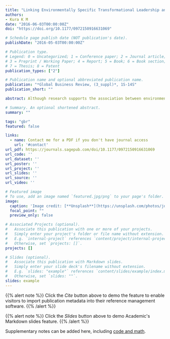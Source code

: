 ```yaml
---
title: "Linking Environmentally Specific Transformational Leadership and Environmental Concern to Green Behaviour at Work"
authors:
- Kura K M
date: "2016-06-03T00:00:00Z"
doi: "https://doi.org/10.1177/0972150916631069"

# Schedule page publish date (NOT publication's date).
publishDate: "2016-05-03T00:00:00Z"

# Publication type.
# Legend: 0 = Uncategorized; 1 = Conference paper; 2 = Journal article;
# 3 = Preprint / Working Paper; 4 = Report; 5 = Book; 6 = Book section;
# 7 = Thesis; 8 = Patent
publication_types: ["2"]

# Publication name and optional abbreviated publication name.
publication: "*Global Business Review, (3_suppl)*, 1S-14S"
publication_short: ""

abstract: Although research supports the association between environmentally specific transformational leadership and employees’ green behaviour, the role of environmental concern in this relation is less understood. This study examined the possible mediating influence of environmental concern in the relation between environmentally specific transformational leadership and green behaviour at work among a sample of 171 public sector employees in Nigeria using a partial least square structural equation modelling (PLS-SEM). Results revealed that after controlling for age, education and gender, environmentally specific transformational leadership has a significant positive relationship with environmental concern, which in turn predicted the green behaviour at work in a positive direction. The results further revealed that environmental concern mediated the relationship between environmentally specific transformational leadership and green behaviour at work.

# Summary. An optional shortened abstract.
summary: ""

tags: "gbr"
featured: false

links:
  - name: Contact me for a PDF if you don't have journal access
    url: '#contact'
url_pdf: https://journals.sagepub.com/doi/10.1177/0972150916631069
url_code: ''
url_dataset: ''
url_poster: ''
url_project: ''
url_slides: ''
url_source: ''
url_video: ''

# Featured image
# To use, add an image named `featured.jpg/png` to your page's folder. 
image:
  caption: 'Image credit: [**Unsplash**](https://unsplash.com/photos/jdD8gXaTZsc)'
  focal_point: ""
  preview_only: false

# Associated Projects (optional).
#   Associate this publication with one or more of your projects.
#   Simply enter your project's folder or file name without extension.
#   E.g. `internal-project` references `content/project/internal-project/index.md`.
#   Otherwise, set `projects: []`.
projects: []

# Slides (optional).
#   Associate this publication with Markdown slides.
#   Simply enter your slide deck's filename without extension.
#   E.g. `slides: "example"` references `content/slides/example/index.md`.
#   Otherwise, set `slides: ""`.
slides: example
---
```


{{% alert note %}}
Click the *Cite* button above to demo the feature to enable visitors to import publication metadata into their reference management software.
{{% /alert %}}

{{% alert note %}}
Click the *Slides* button above to demo Academic's Markdown slides feature.
{{% /alert %}}

Supplementary notes can be added here, including [code and math](https://sourcethemes.com/academic/docs/writing-markdown-latex/).
